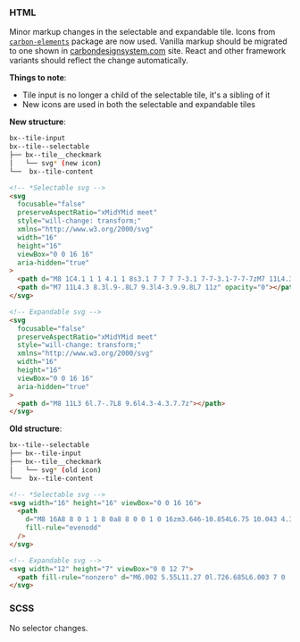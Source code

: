 ### HTML

Minor markup changes in the selectable and expandable tile. Icons from [`carbon-elements`](https://github.com/IBM/carbon-elements) package are now used. Vanilla markup should be migrated to one shown in [carbondesignsystem.com](https://next.carbondesignsystem.com/components/tile/code) site. React and other framework variants should reflect the change automatically.

**Things to note**:

- Tile input is no longer a child of the selectable tile, it's a sibling of it
- New icons are used in both the selectable and expandable tiles

**New structure**:

```bash
bx--tile-input
bx--tile--selectable
├── bx--tile__checkmark
│   └── svg* (new icon)
└──  bx--tile-content
```

```html
<!-- *Selectable svg -->
<svg
  focusable="false"
  preserveAspectRatio="xMidYMid meet"
  style="will-change: transform;"
  xmlns="http://www.w3.org/2000/svg"
  width="16"
  height="16"
  viewBox="0 0 16 16"
  aria-hidden="true"
>
  <path d="M8 1C4.1 1 1 4.1 1 8s3.1 7 7 7 7-3.1 7-7-3.1-7-7-7zM7 11L4.3 8.3l.9-.8L7 9.3l4-3.9.9.8L7 11z"></path>
  <path d="M7 11L4.3 8.3l.9-.8L7 9.3l4-3.9.9.8L7 11z" opacity="0"></path>
</svg>

<!-- Expandable svg -->
<svg
  focusable="false"
  preserveAspectRatio="xMidYMid meet"
  style="will-change: transform;"
  xmlns="http://www.w3.org/2000/svg"
  width="16"
  height="16"
  viewBox="0 0 16 16"
  aria-hidden="true"
>
  <path d="M8 11L3 6l.7-.7L8 9.6l4.3-4.3.7.7z"></path>
</svg>
```

**Old structure**:

```bash
bx--tile--selectable
├── bx--tile-input
├── bx--tile__checkmark
│   └── svg* (old icon)
└──  bx--tile-content
```

```html
<!-- *Selectable svg -->
<svg width="16" height="16" viewBox="0 0 16 16">
  <path
    d="M8 16A8 8 0 1 1 8 0a8 8 0 0 1 0 16zm3.646-10.854L6.75 10.043 4.354 7.646l-.708.708 3.104 3.103 5.604-5.603-.708-.708z"
    fill-rule="evenodd"
  />
</svg>

<!-- Expandable svg -->
<svg width="12" height="7" viewBox="0 0 12 7">
  <path fill-rule="nonzero" d="M6.002 5.55L11.27 0l.726.685L6.003 7 0 .685.726 0z" />
</svg>
```

### SCSS

No selector changes.
